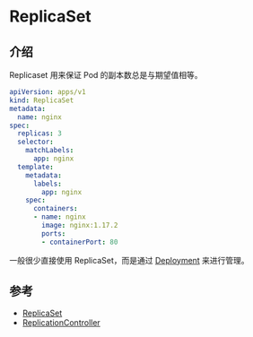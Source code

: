 # ReplicaSet

## 介绍

Replicaset 用来保证 Pod 的副本数总是与期望值相等。

```yaml
apiVersion: apps/v1
kind: ReplicaSet
metadata:
  name: nginx
spec:
  replicas: 3
  selector:
    matchLabels:
      app: nginx
  template:
    metadata:
      labels:
        app: nginx
    spec:
      containers:
      - name: nginx
        image: nginx:1.17.2
        ports:
        - containerPort: 80
```

一般很少直接使用 ReplicaSet，而是通过 [Deployment](./deployment.md) 来进行管理。

## 参考

- [ReplicaSet](https://kubernetes.io/docs/concepts/workloads/controllers/replicaset/)
- [ReplicationController](https://kubernetes.io/docs/concepts/workloads/controllers/replicationcontroller/)
